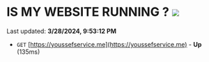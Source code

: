 # IS MY WEBSITE RUNNING ? [![](https://img.shields.io/static/v1?label=Sponsor&message=%E2%9D%A4&logo=GitHub&color=%23fe8e86)](https://github.com/sponsors/<username>)

Last updated: **3/28/2024, 9:53:12 PM**

- `GET` [https://youssefservice.me](https://youssefservice.me) - **Up** (135ms)
